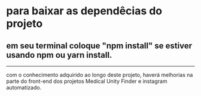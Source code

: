 # para baixar as dependêcias do projeto

## em seu terminal coloque "npm install" se estiver usando npm ou yarn install.

---

com o conhecimento adquirido ao longo deste projeto, haverá melhorias na parte do front-end dos projetos Medical Unity Finder e instagram automatizado.
